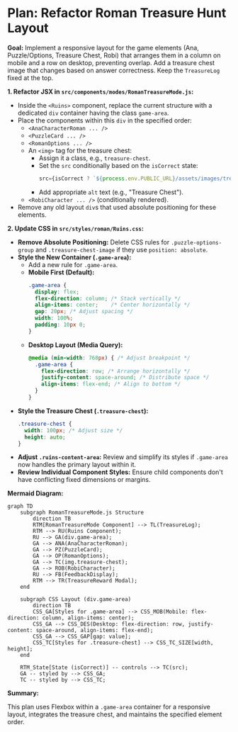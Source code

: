 # Plan: Refactor Roman Treasure Hunt Layout

**Goal:** Implement a responsive layout for the game elements (Ana, Puzzle/Options, Treasure Chest, Robi) that arranges them in a column on mobile and a row on desktop, preventing overlap. Add a treasure chest image that changes based on answer correctness. Keep the `TreasureLog` fixed at the top.

**1. Refactor JSX in `src/components/modes/RomanTreasureMode.js`:**

*   Inside the `<Ruins>` component, replace the current structure with a dedicated `div` container having the class `game-area`.
*   Place the components within this `div` in the specified order:
    *   `<AnaCharacterRoman ... />`
    *   `<PuzzleCard ... />`
    *   `<RomanOptions ... />`
    *   An `<img>` tag for the treasure chest:
        *   Assign it a class, e.g., `treasure-chest`.
        *   Set the `src` conditionally based on the `isCorrect` state:
            ```javascript
            src={isCorrect ? `${process.env.PUBLIC_URL}/assets/images/treasure-open.png` : `${process.env.PUBLIC_URL}/assets/images/treasure-closed.png`}
            ```
        *   Add appropriate `alt` text (e.g., "Treasure Chest").
    *   `<RobiCharacter ... />` (conditionally rendered).
*   Remove any old layout `div`s that used absolute positioning for these elements.

**2. Update CSS in `src/styles/roman/Ruins.css`:**

*   **Remove Absolute Positioning:** Delete CSS rules for `.puzzle-options-group` and `.treasure-chest-image` if they use `position: absolute`.
*   **Style the New Container (`.game-area`):**
    *   Add a new rule for `.game-area`.
    *   **Mobile First (Default):**
        ```css
        .game-area {
          display: flex;
          flex-direction: column; /* Stack vertically */
          align-items: center;    /* Center horizontally */
          gap: 20px; /* Adjust spacing */
          width: 100%;
          padding: 10px 0;
        }
        ```
    *   **Desktop Layout (Media Query):**
        ```css
        @media (min-width: 768px) { /* Adjust breakpoint */
          .game-area {
            flex-direction: row; /* Arrange horizontally */
            justify-content: space-around; /* Distribute space */
            align-items: flex-end; /* Align to bottom */
          }
        }
        ```
*   **Style the Treasure Chest (`.treasure-chest`):**
    ```css
    .treasure-chest {
      width: 100px; /* Adjust size */
      height: auto;
    }
    ```
*   **Adjust `.ruins-content-area`:** Review and simplify its styles if `.game-area` now handles the primary layout within it.
*   **Review Individual Component Styles:** Ensure child components don't have conflicting fixed dimensions or margins.

**Mermaid Diagram:**

```mermaid
graph TD
    subgraph RomanTreasureMode.js Structure
        direction TB
        RTM[RomanTreasureMode Component] --> TL(TreasureLog);
        RTM --> RU(Ruins Component);
        RU --> GA(div.game-area);
        GA --> ANA(AnaCharacterRoman);
        GA --> PZ(PuzzleCard);
        GA --> OP(RomanOptions);
        GA --> TC(img.treasure-chest);
        GA --> ROB(RobiCharacter);
        RU --> FB(FeedbackDisplay);
        RTM --> TR(TreasureReward Modal);
    end

    subgraph CSS Layout (div.game-area)
        direction TB
        CSS_GA[Styles for .game-area] --> CSS_MOB(Mobile: flex-direction: column, align-items: center);
        CSS_GA --> CSS_DES(Desktop: flex-direction: row, justify-content: space-around, align-items: flex-end);
        CSS_GA --> CSS_GAP[gap: value];
        CSS_TC[Styles for .treasure-chest] --> CSS_TC_SIZE[width, height];
    end

    RTM_State[State (isCorrect)] -- controls --> TC(src);
    GA -- styled by --> CSS_GA;
    TC -- styled by --> CSS_TC;
```

**Summary:**

This plan uses Flexbox within a `.game-area` container for a responsive layout, integrates the treasure chest, and maintains the specified element order.